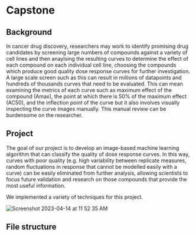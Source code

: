 # Capstone

## Background
In cancer drug discovery, researchers may work to identify promising drug candidates by screening large numbers of compounds against a variety of cell lines and then anaylsing the resulting curves to determine the effect of each compound on each individual cell line, choosing the compounds which produce good quality dose response curves for further investigation. A large scale screen such as this can result in millions of datapoints and hundreds of thousands curves that need to be evaluated. This can mean examining the metrics of each curve such as maximum effect of the compound (Amax), the point at which there is 50% of the maximum effect (AC50), and the inflection point of the curve but it also involves visually inspecting the curve images manually. This manual review can be burdensome on the researcher.  

## Project
The goal of our project is to develop an image-based machine learning algorithm that can classify the quality of dose response curves. In this way, curves with poor quality (e.g. high variability between replicate measures, random fluctuations in response that cannot be modelled easily with a curve) can be easily eliminated from further analysis, allowing scientists to focus future validation and research on those compounds that provide the most useful information. 

We implemented a variety of techniques for this project.

![Screenshot 2023-04-14 at 11 52 35 AM](https://user-images.githubusercontent.com/56646278/232093674-57f2c0de-e017-4d1c-938b-0df2ee11d605.png)


## File structure

